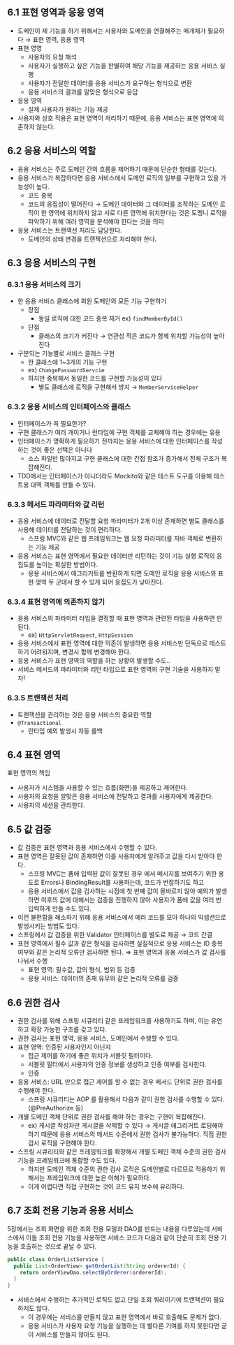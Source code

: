 ## 6.1 표현 영역과 응용 영역

- 도메인이 제 기능을 하기 위해서는 사용자와 도메인을 연결해주는 매개체가 필요하다 → 표현 영역, 응용 영역
- 표현 영영
    - 사용자의 요청 해석
    - 사용자가 실행하고 싶은 기능을 판별하여 해당 기능을 제공하는 응용 서비스 실행
    - 사용자가 전달한 데이터를 응용 서비스가 요구하는 형식으로 변환
    - 응용 서비스의 결과를 알맞은 형식으로 응답
- 응용 영역
    - 실제 사용자가 원하는 기능 제공
- 사용자와 상호 작용은 표현 영역이 처리하기 때문에, 응용 서비스는 표현 영역에 의존하지 않는다.

## 6.2 응용 서비스의 역할

- 응용 서비스는 주로 도메인 간의 흐름을 제어하기 때문에 단순한 형태를 갖는다.
- 응용 서비스가 복잡하다면 응용 서비스에서 도메인 로직의 일부를 구현하고 있을 가능성이 높다.
    - 코드 중복
    - 코드의 응집성이 떨어진다 → 도메인 데이터와 그 데이터를 조작하는 도메인 로직이 한 영역에 위치하지 않고 서로 다른 영역에 위치한다는 것은 도멩니 로직을 파악하기 위해 여러 영역을 분석해야 한다는 것을 의미
- 응용 서비스는 트랜잭션 처리도 담당한다.
    - 도메인의 상태 변경을 트랜잭션으로 처리해야 한다.

## 6.3 응용 서비스의 구현

### 6.3.1 응용 서비스의 크기

- 한 응용 서비스 클래스에 회원 도메인의 모든 기능 구현하기
    - 장점
        - 동일 로직에 대한 코드 중복 제거 ex) `findMemberById()`
    - 단점
        - 클래스의 크기가 커진다 → 연관성 적은 코드가 함께 위치할 가능성이 높아진다
- 구분되는 기능별로 서비스 클래스 구현
    - 한 클래스에 1~3개의 기능 구현
    - ex) `ChangePasswordServcie`
    - 하지만 중복해서 동일한 코드를 구현할 가능성이 있다
        - 별도 클래스에 로직을 구현해서 방지 → `MemberServiceHelper`

### 6.3.2 응용 서비스의 인터페이스와 클래스

- 인터페이스가 꼭 필요한가?
- 구현 클래스가 여러 개이거나 런타임에 구현 객체를 교체해야 하는 경우에는 유용
- 인터페이스가 명확하게 필요하기 전까지는 응용 서비스에 대한 인터페이스를 작성하는 것이 좋은 선택은 아니다
    - 소스 파일만 많아지고 구현 클래스에 대한 간접 참조가 증가해서 전체 구조가 복잡해진다.
- TDD에서는 인터페이스가 아니더라도 Mockito와 같은 테스트 도구를 이용해 테스트용 대역 객체를 만들 수 있다.

### 6.3.3 메서드 파라미터와 값 리턴

- 응용 서비스에 데이터로 전달할 요청 파라미터가 2개 이상 존재하면 별도 클래스를 사용해 데이터를 전달하는 것이 편리하다.
    - 스프링 MVC와 같은 웹 프레임워크는 웹 요청 파라미터를 자바 객체로 변환하는 기능 제공
- 응용 서비스는 표현 영역에서 필요한 데이터만 리턴하는 것이 기능 실행 로직의 응집도를 높이는 확실한 방법이다.
    - 응용 서비스에서 애그리거트를 반환하게 되면 도메인 로직을 응용 서비스와 표현 영역 두 군데서 할 수 있게 되어 응집도가 낮아진다.

### 6.3.4 표현 영역에 의존하지 않기

- 응용 서비스의 파라미터 타입을 결정할 때 표현 영역과 관련된 타입을 사용하면 안된다.
    - ex) `HttpServletRequest`, `HttpSession`
- 응용 서비스에서 표현 영역에 대한 의존이 발생하면 응용 서비스만 단독으로 테스트하기 어려워지며, 변경시 함께 변경해야 한다.
- 응용 서비스가 표현 영역의 역할을 하는 상황이 발생할 수도..
- 서비스 메서드의 파라미터와 리턴 타입으로 표현 영역의 구현 기술을 사용하지 말자!

### 6.3.5 트랜잭션 처리

- 트랜잭션을 관리하는 것은 응용 서비스의 중요한 역할
- `@Transactional`
    - 런타입 예외 발생시 자동 롤백

## 6.4 표현 영역

표현 영역의 책임

- 사용자가 시스템을 사용할 수 있는 흐름(화면)을 제공하고 제어한다.
- 사용자의 요청을 알맞은 응용 서비스에 전달하고 결과를 사용자에게 제공한다.
- 사용자의 세션을 관리한다.

## 6.5 값 검증

- 값 검증은 표현 영역과 응용 서비스에서 수행할 수 있다.
- 표현 영역은 잘못된 값이 존재하면 이를 사용자에게 알려주고 값을 다시 받아야 한다.
    - 스프링 MVC는 폼에 입력된 값이 잘못된 경우 에서 메시지를 보여주기 위한 용도로 Errors나 BindingResult를 사용하는데, 코드가 번잡하기도 하고
    - 응용 서비스에서 값을 검사하는 시점에 첫 번째 값이 올바르지 않아 예외가 발생하면 이후의 값에 대해서는 검증을 진행하지 않아 사용자가 폼에 값을 여러 번 입력하게 만들 수도 있다.
- 이런 불편함을 해소하기 위해 응용 서비스에서 에러 코드를 모아 하나의 익셉션으로 발생시키는 방법도 있다.
- 스프링에서 값 검증을 위한 Validator 인터페이스를 별도로 제공 → 코드 간결
- 표현 영역에서 필수 값과 같은 형식을 검사하면 실질적으로 응용 서비스는 ID 중복 여부와 같은 논리적 오류만 검사하면 된다. ⇒ 표현 영역과 응용 서비스가 값 검사를 나눠서 수행
    - 표현 영역: 필수값, 값의 형식, 범위 등 검증
    - 응용 서비스: 데이터의 존재 유무와 같은 논리적 오류를 검증

## 6.6 권한 검사

- 권한 검사를 위해 스프링 시큐리티 같은 프레임워크를 사용하기도 하며, 이는 유연하고 확장 가능한 구조를 갖고 있다.
- 권한 검사는 표현 영역, 응용 서비스, 도메인에서 수행할 수 있다.
- 표현 영역: 인증된 사용자인지 아닌지
    - 접근 제어를 하기에 좋은 위치가 서블릿 필터이다.
    - 서블릿 필터에서 사용자의 인증 정보를 생성하고 인증 여부를 검사한다.
    - 인증
- 응용 서비스: URL 만으로 접근 제어를 할 수 없는 경우 메서드 단위로 권한 검사를 수행해야 한다.
    - 스프링 시큐리티는 AOP 를 활용해서 다음과 같이 권한 검사를 수행할 수 있다. (@PreAuthorize 등)
- 개별 도메인 객체 단위로 권한 검사를 해야 하는 경우는 구현이 복잡해진다.
    - ex) 게시글 작성자만 게시글을 삭제할 수 있다 → 게시글 애그리거트 로딩해야 하기 때문에 응용 서비스의 메서드 수준에서 권한 검사가 불가능하다. 직접 권한 검사 로직을 구현해야 한다.
- 스프링 시큐리티와 같은 프레임워크를 확장해서 개별 도메인 객체 수준의 권한 검사 기능을 프레임워크에 통합할 수도 있다.
    - 하지만 도메인 객체 수준의 권한 검사 로직은 도메인별로 다르므로 적용하기 위해서는 프레임워크에 대한 높은 이해가 필요하다.
    - 이게 어렵다면 직접 구현하는 것이 코드 유지 보수에 유리하다.

## 6.7 조회 전용 기능과 응용 서비스

5장에서는 조회 화면을 위한 조회 전용 모델과 DAO를 만드는 내용을 다루었는데 서비스에서 이들 조회 전용 기능을 사용하면 서비스 코드가 다음과 같이 단순히 조회 전용 기능을 호출하는 것으로 끝날 수 있다.

```java
public class OrderListService {
  public List<OrderView> getOrderList(String ordererId) {
    return orderViewDao.selectByOrderer(ordererId);
  }
}
```

- 서비스에서 수행하는 추가적인 로직도 없고 단일 조회 쿼리이기에 트랜잭션이 필요하지도 않다.
    - 이 경우에는 서비스를 만들지 않고 표현 영역에서 바로 호출해도 문제가 없다.
    - 응용 서비스가 사용자 요청 기능을 실행하는 데 별다른 기여를 하지 못한다면 굳이 서비스를 만들지 않아도 된다.